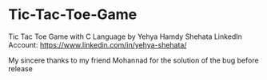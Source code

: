 # Tic-Tac-Toe-Game
Tic Tac Toe Game with C Language by Yehya Hamdy Shehata
LinkedIn Account: https://www.linkedin.com/in/yehya-shehata/

My sincere thanks to my friend Mohannad for the solution of the bug before release 

